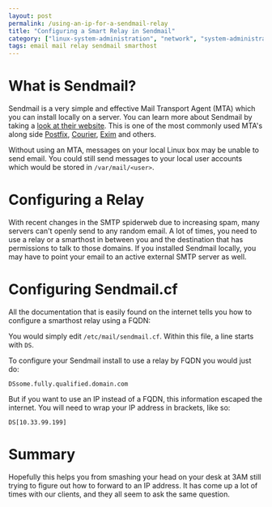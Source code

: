 ```yaml
---
layout: post
permalink: /using-an-ip-for-a-sendmail-relay
title: "Configuring a Smart Relay in Sendmail"
category: ["linux-system-administration", "network", "system-administration"]
tags: email mail relay sendmail smarthost
---
```

# What is Sendmail?

Sendmail is a very simple and effective Mail Transport Agent (MTA) which you can install locally on a server. You can learn more about Sendmail by taking a [look at their website](http://www.sendmail.com/). This is one of the most commonly used MTA's along side [Postfix](http://www.postfix.org/), [Courier](http://www.courier-mta.org/), [Exim](http://www.exim.org/) and others.

Without using an MTA, messages on your local Linux box may be unable to send email. You could still send messages to your local user accounts which would be stored in `/var/mail/<user>`.

# Configuring a Relay

With recent changes in the SMTP spiderweb due to increasing spam, many servers can't openly send to any random email. A lot of times, you need to use a relay or a smarthost in between you and the destination that has permissions to talk to those domains. If you installed Sendmail locally, you may have to point your email to an active external SMTP server as well.

# Configuring Sendmail.cf

All the documentation that is easily found on the internet tells you how to configure a smarthost relay using a FQDN:

You would simply edit `/etc/mail/sendmail.cf`. Within this file, a line starts with `DS`.

To configure your Sendmail install to use a relay by FQDN you would just do:

    DSsome.fully.qualified.domain.com

But if you want to use an IP instead of a FQDN, this information escaped the internet. You will need to wrap your IP address in brackets, like so:

    DS[10.33.99.199]

# Summary

Hopefully this helps you from smashing your head on your desk at 3AM still trying to figure out how to forward to an IP address. It has come up a lot of times with our clients, and they all seem to ask the same question.

